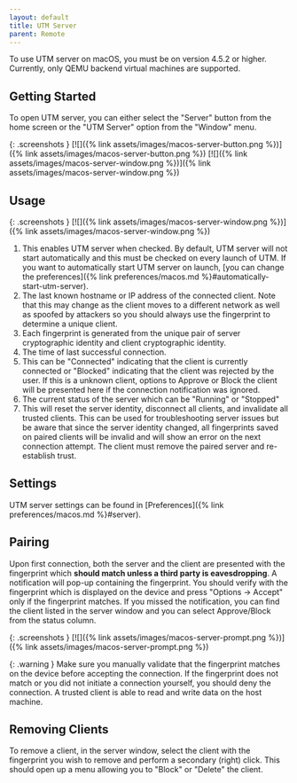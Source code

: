 ```yaml
---
layout: default
title: UTM Server
parent: Remote
---
```

To use UTM server on macOS, you must be on version 4.5.2 or higher. Currently, only QEMU backend virtual machines are supported.

## Getting Started
To open UTM server, you can either select the "Server" button from the home screen or the "UTM Server" option from the "Window" menu.

{: .screenshots }
[![]({% link assets/images/macos-server-button.png %})]({% link assets/images/macos-server-button.png %})
[![]({% link assets/images/macos-server-window.png %})]({% link assets/images/macos-server-window.png %})

## Usage

{: .screenshots }
[![]({% link assets/images/macos-server-window.png %})]({% link assets/images/macos-server-window.png %})

1. This enables UTM server when checked. By default, UTM server will not start automatically and this must be checked on every launch of UTM. If you want to automatically start UTM server on launch, [you can change the preferences]({% link preferences/macos.md %}#automatically-start-utm-server).
2. The last known hostname or IP address of the connected client. Note that this may change as the client moves to a different network as well as spoofed by attackers so you should always use the fingerprint to determine a unique client.
3. Each fingerprint is generated from the unique pair of server cryptographic identity and client cryptographic identity.
4. The time of last successful connection.
5. This can be "Connected" indicating that the client is currently connected or "Blocked" indicating that the client was rejected by the user. If this is a unknown client, options to Approve or Block the client will be presented here if the connection notification was ignored.
6. The current status of the server which can be "Running" or "Stopped"
7. This will reset the server identity, disconnect all clients, and invalidate all trusted clients. This can be used for troubleshooting server issues but be aware that since the server identity changed, all fingerprints saved on paired clients will be invalid and will show an error on the next connection attempt. The client must remove the paired server and re-establish trust.

## Settings
UTM server settings can be found in [Preferences]({% link preferences/macos.md %}#server).

## Pairing
Upon first connection, both the server and the client are presented with the fingerprint which **should match unless a third party is eavesdropping**. A notification will pop-up containing the fingerprint. You should verify with the fingerprint which is displayed on the device and press "Options → Accept" only if the fingerprint matches. If you missed the notification, you can find the client listed in the server window and you can select Approve/Block from the status column.

{: .screenshots }
[![]({% link assets/images/macos-server-prompt.png %})]({% link assets/images/macos-server-prompt.png %})

{: .warning }
Make sure you manually validate that the fingerprint matches on the device before accepting the connection. If the fingerprint does not match or you did not initiate a connection yourself, you should deny the connection. A trusted client is able to read and write data on the host machine.

## Removing Clients
To remove a client, in the server window, select the client with the fingerprint you wish to remove and perform a secondary (right) click. This should open up a menu allowing you to "Block" or "Delete" the client.
